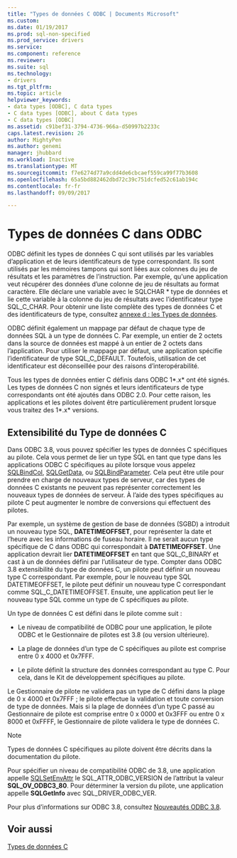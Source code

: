 ```yaml
---
title: "Types de données C ODBC | Documents Microsoft"
ms.custom: 
ms.date: 01/19/2017
ms.prod: sql-non-specified
ms.prod_service: drivers
ms.service: 
ms.component: reference
ms.reviewer: 
ms.suite: sql
ms.technology:
- drivers
ms.tgt_pltfrm: 
ms.topic: article
helpviewer_keywords:
- data types [ODBC], C data types
- C data types [ODBC], about C data types
- C data types [ODBC]
ms.assetid: c91bef31-3794-4736-966a-d50997b2233c
caps.latest.revision: 26
author: MightyPen
ms.author: genemi
manager: jhubbard
ms.workload: Inactive
ms.translationtype: MT
ms.sourcegitcommit: f7e6274d77a9cdd4de6cbcaef559ca99f77b3608
ms.openlocfilehash: 65a5bd882462dbd72c39c751dcfed52c61ab194c
ms.contentlocale: fr-fr
ms.lasthandoff: 09/09/2017

---
```

# <a name="c-data-types-in-odbc"></a>Types de données C dans ODBC
ODBC définit les types de données C qui sont utilisés par les variables d’application et de leurs identificateurs de type correspondant. Ils sont utilisés par les mémoires tampons qui sont liées aux colonnes du jeu de résultats et les paramètres de l’instruction. Par exemple, qu'une application veut récupérer des données d’une colonne de jeu de résultats au format caractère. Elle déclare une variable avec le SQLCHAR * type de données et lie cette variable à la colonne du jeu de résultats avec l’identificateur type SQL_C_CHAR. Pour obtenir une liste complète des types de données C et des identificateurs de type, consultez [annexe d : les Types de données](../../../odbc/reference/appendixes/appendix-d-data-types.md).  
  
 ODBC définit également un mappage par défaut de chaque type de données SQL à un type de données C. Par exemple, un entier de 2 octets dans la source de données est mappé à un entier de 2 octets dans l’application. Pour utiliser le mappage par défaut, une application spécifie l’identificateur de type SQL_C_DEFAULT. Toutefois, utilisation de cet identificateur est déconseillée pour des raisons d’interopérabilité.  
  
 Tous les types de données entier C définis dans ODBC 1*.x* ont été signés. Les types de données C non signés et leurs identificateurs de type correspondants ont été ajoutés dans ODBC 2.0. Pour cette raison, les applications et les pilotes doivent être particulièrement prudent lorsque vous traitez des 1*.x* versions.  
  
## <a name="c-data-type-extensibility"></a>Extensibilité du Type de données C  
 Dans ODBC 3.8, vous pouvez spécifier les types de données C spécifiques au pilote. Cela vous permet de lier un type SQL en tant que type dans les applications ODBC C spécifiques au pilote lorsque vous appelez [SQLBindCol](../../../odbc/reference/syntax/sqlbindcol-function.md), [SQLGetData](../../../odbc/reference/syntax/sqlgetdata-function.md), ou [SQLBindParameter](../../../odbc/reference/syntax/sqlbindparameter-function.md). Cela peut être utile pour prendre en charge de nouveaux types de serveur, car des types de données C existants ne peuvent pas représenter correctement les nouveaux types de données de serveur. À l’aide des types spécifiques au pilote C peut augmenter le nombre de conversions qui effectuent des pilotes.  
  
 Par exemple, un système de gestion de base de données (SGBD) a introduit un nouveau type SQL, **DATETIMEOFFSET**, pour représenter la date et l’heure avec les informations de fuseau horaire. Il ne serait aucun type spécifique de C dans ODBC qui correspondait à **DATETIMEOFFSET**. Une application devrait lier **DATETIMEOFFSET** en tant que SQL_C_BINARY et cast à un de données défini par l’utilisateur de type. Compter dans ODBC 3.8 extensibilité du type de données C, un pilote peut définir un nouveau type C correspondant. Par exemple, pour le nouveau type SQL DATETIMEOFFSET, le pilote peut définir un nouveau type C correspondant comme SQL_C_DATETIMEOFFSET. Ensuite, une application peut lier le nouveau type SQL comme un type de C spécifiques au pilote.  
  
 Un type de données C est défini dans le pilote comme suit :  
  
-   Le niveau de compatibilité de ODBC pour une application, le pilote ODBC et le Gestionnaire de pilotes est 3.8 (ou version ultérieure).  
  
-   La plage de données d’un type de C spécifiques au pilote est comprise entre 0 x 4000 et 0x7FFF.  
  
-   Le pilote définit la structure des données correspondant au type C.  Pour cela, dans le Kit de développement spécifiques au pilote.  
  
 Le Gestionnaire de pilote ne validera pas un type de C défini dans la plage de 0 x 4000 et 0x7FFF ; le pilote effectue la validation et toute conversion de type de données. Mais si la plage de données d’un type C passé au Gestionnaire de pilote est comprise entre 0 x 0000 et 0x3FFF ou entre 0 x 8000 et 0xFFFF, le Gestionnaire de pilote validera le type de données C.  
  
> [!NOTE]  
>  Types de données C spécifiques au pilote doivent être décrits dans la documentation du pilote.  
  
 Pour spécifier un niveau de compatibilité ODBC de 3.8, une application appelle [SQLSetEnvAttr](../../../odbc/reference/syntax/sqlsetenvattr-function.md) le SQL_ATTR_ODBC_VERSION de l’attribut la valeur **SQL_OV_ODBC3_80**. Pour déterminer la version du pilote, une application appelle **SQLGetInfo** avec SQL_DRIVER_ODBC_VER.  
  
 Pour plus d’informations sur ODBC 3.8, consultez [Nouveautés ODBC 3.8](../../../odbc/reference/what-s-new-in-odbc-3-8.md).  
  
## <a name="see-also"></a>Voir aussi  
 [Types de données C](../../../odbc/reference/appendixes/c-data-types.md)

